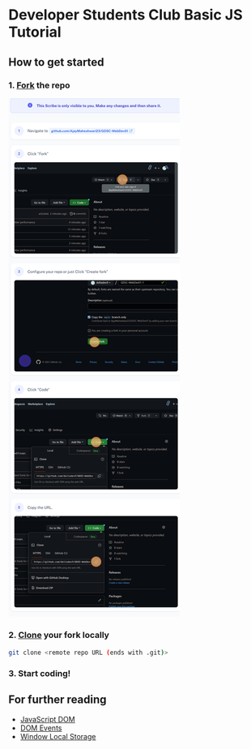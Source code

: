 # **Developer Students Club** Basic JS Tutorial

## How to get started

### 1. [Fork](https://docs.github.com/en/get-started/quickstart/fork-a-repo) the repo

![GitHub workflow to create a fork](public/images/GitHub_workflow.png)

### 2. [Clone](https://docs.github.com/en/repositories/creating-and-managing-repositories/cloning-a-repository) your fork locally

```bash
git clone <remote repo URL (ends with .git)>
```

### 3. Start coding!

## For further reading

- [JavaScript DOM](https://www.w3schools.com/js/js_htmldom.asp)
- [DOM Events](https://www.w3schools.com/js/js_htmldom_events.asp)
- [Window Local Storage](https://www.w3schools.com/jsref/prop_win_localstorage.asp)
